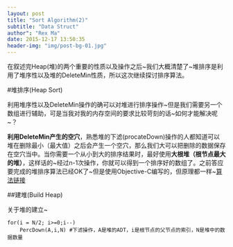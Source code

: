 ```yaml
---
layout: post
title: "Sort Algorithm(2)"
subtitle: "Data Struct"
author": "Rex Ma"
date: 2015-12-17 13:50:35
header-img: "img/post-bg-01.jpg"
---
```

在叙述完Heap(堆)的两个重要的性质以及操作之后~我们大概清楚了~堆排序是利用了堆序性以及堆的DeleteMin性质，所以这次继续探讨排序算法。

#堆排序(Heap Sort)

利用堆序性以及DeleteMin操作的确可以对堆进行排序操作~但是我们需要另一个数组进行辅助，可是当我对我的内存空间的要求比较苛刻的话~如何才能解决呢~？

**利用DeleteMin产生的空穴**，熟悉堆的下滤(procateDown)操作的人都知道可以堆在删除最小（最大值）之后会产生一个空穴，那么我们大可以把删除的数据保存在空穴当中。当你需要一个从小到大的排序结果时，最好使用**大根堆（根节点最大的堆）**，这样话的~经过n-1次操作，你就可以得到一个排序好的数组了。之前答应要完成的堆排序算法已经OK了~但是使用Objective-C编写的，但原理都一样~[算法链接](https://github.com/RexMa88/HeapSort)

##建堆(Build Heap)

关于堆的建立~

	for(i = N/2; i>=0;i--)
		PercDown(A,i,N)	#下滤操作，A是堆的ADT，i是根节点的父节点的索引，N是堆中的数据数量

#